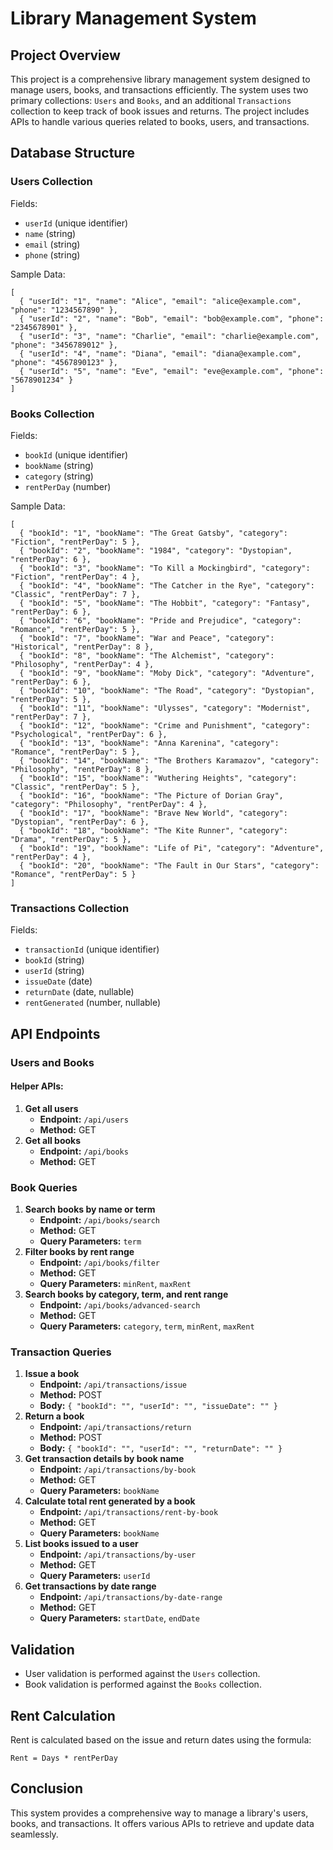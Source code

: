 # Library Management System

## Project Overview
This project is a comprehensive library management system designed to manage users, books, and transactions efficiently. The system uses two primary collections: `Users` and `Books`, and an additional `Transactions` collection to keep track of book issues and returns. The project includes APIs to handle various queries related to books, users, and transactions.

## Database Structure
### Users Collection
Fields:
- `userId` (unique identifier)
- `name` (string)
- `email` (string)
- `phone` (string)

Sample Data:
```
[
  { "userId": "1", "name": "Alice", "email": "alice@example.com", "phone": "1234567890" },
  { "userId": "2", "name": "Bob", "email": "bob@example.com", "phone": "2345678901" },
  { "userId": "3", "name": "Charlie", "email": "charlie@example.com", "phone": "3456789012" },
  { "userId": "4", "name": "Diana", "email": "diana@example.com", "phone": "4567890123" },
  { "userId": "5", "name": "Eve", "email": "eve@example.com", "phone": "5678901234" }
]
```

### Books Collection
Fields:
- `bookId` (unique identifier)
- `bookName` (string)
- `category` (string)
- `rentPerDay` (number)

Sample Data:
```
[
  { "bookId": "1", "bookName": "The Great Gatsby", "category": "Fiction", "rentPerDay": 5 },
  { "bookId": "2", "bookName": "1984", "category": "Dystopian", "rentPerDay": 6 },
  { "bookId": "3", "bookName": "To Kill a Mockingbird", "category": "Fiction", "rentPerDay": 4 },
  { "bookId": "4", "bookName": "The Catcher in the Rye", "category": "Classic", "rentPerDay": 7 },
  { "bookId": "5", "bookName": "The Hobbit", "category": "Fantasy", "rentPerDay": 6 },
  { "bookId": "6", "bookName": "Pride and Prejudice", "category": "Romance", "rentPerDay": 5 },
  { "bookId": "7", "bookName": "War and Peace", "category": "Historical", "rentPerDay": 8 },
  { "bookId": "8", "bookName": "The Alchemist", "category": "Philosophy", "rentPerDay": 4 },
  { "bookId": "9", "bookName": "Moby Dick", "category": "Adventure", "rentPerDay": 6 },
  { "bookId": "10", "bookName": "The Road", "category": "Dystopian", "rentPerDay": 5 },
  { "bookId": "11", "bookName": "Ulysses", "category": "Modernist", "rentPerDay": 7 },
  { "bookId": "12", "bookName": "Crime and Punishment", "category": "Psychological", "rentPerDay": 6 },
  { "bookId": "13", "bookName": "Anna Karenina", "category": "Romance", "rentPerDay": 5 },
  { "bookId": "14", "bookName": "The Brothers Karamazov", "category": "Philosophy", "rentPerDay": 8 },
  { "bookId": "15", "bookName": "Wuthering Heights", "category": "Classic", "rentPerDay": 5 },
  { "bookId": "16", "bookName": "The Picture of Dorian Gray", "category": "Philosophy", "rentPerDay": 4 },
  { "bookId": "17", "bookName": "Brave New World", "category": "Dystopian", "rentPerDay": 6 },
  { "bookId": "18", "bookName": "The Kite Runner", "category": "Drama", "rentPerDay": 5 },
  { "bookId": "19", "bookName": "Life of Pi", "category": "Adventure", "rentPerDay": 4 },
  { "bookId": "20", "bookName": "The Fault in Our Stars", "category": "Romance", "rentPerDay": 5 }
]
```

### Transactions Collection
Fields:
- `transactionId` (unique identifier)
- `bookId` (string)
- `userId` (string)
- `issueDate` (date)
- `returnDate` (date, nullable)
- `rentGenerated` (number, nullable)

## API Endpoints

### Users and Books
#### Helper APIs:
1. **Get all users**
   - **Endpoint:** `/api/users`
   - **Method:** GET
2. **Get all books**
   - **Endpoint:** `/api/books`
   - **Method:** GET

### Book Queries
1. **Search books by name or term**
   - **Endpoint:** `/api/books/search`
   - **Method:** GET
   - **Query Parameters:** `term`
2. **Filter books by rent range**
   - **Endpoint:** `/api/books/filter`
   - **Method:** GET
   - **Query Parameters:** `minRent`, `maxRent`
3. **Search books by category, term, and rent range**
   - **Endpoint:** `/api/books/advanced-search`
   - **Method:** GET
   - **Query Parameters:** `category`, `term`, `minRent`, `maxRent`

### Transaction Queries
1. **Issue a book**
   - **Endpoint:** `/api/transactions/issue`
   - **Method:** POST
   - **Body:** `{ "bookId": "", "userId": "", "issueDate": "" }`
2. **Return a book**
   - **Endpoint:** `/api/transactions/return`
   - **Method:** POST
   - **Body:** `{ "bookId": "", "userId": "", "returnDate": "" }`
3. **Get transaction details by book name**
   - **Endpoint:** `/api/transactions/by-book`
   - **Method:** GET
   - **Query Parameters:** `bookName`
4. **Calculate total rent generated by a book**
   - **Endpoint:** `/api/transactions/rent-by-book`
   - **Method:** GET
   - **Query Parameters:** `bookName`
5. **List books issued to a user**
   - **Endpoint:** `/api/transactions/by-user`
   - **Method:** GET
   - **Query Parameters:** `userId`
6. **Get transactions by date range**
   - **Endpoint:** `/api/transactions/by-date-range`
   - **Method:** GET
   - **Query Parameters:** `startDate`, `endDate`

## Validation
- User validation is performed against the `Users` collection.
- Book validation is performed against the `Books` collection.

## Rent Calculation
Rent is calculated based on the issue and return dates using the formula:
```
Rent = Days * rentPerDay
```

## Conclusion
This system provides a comprehensive way to manage a library's users, books, and transactions. It offers various APIs to retrieve and update data seamlessly.

